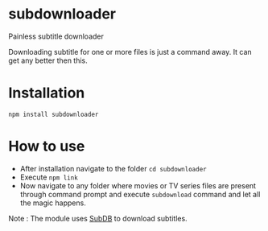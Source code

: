 # subdownloader
Painless subtitle downloader

Downloading subtitle for one or more files is just a command away. It can get any better then this.

# Installation
```
npm install subdownloader
```

# How to use

- After installation navigate to the folder `cd subdownloader`
- Execute `npm link`
- Now navigate to any folder where movies or TV series files are present through command prompt and execute `subdownload` command and let all the magic happens.


Note : The module uses [SubDB](http://thesubdb.com/) to download subtitles.
